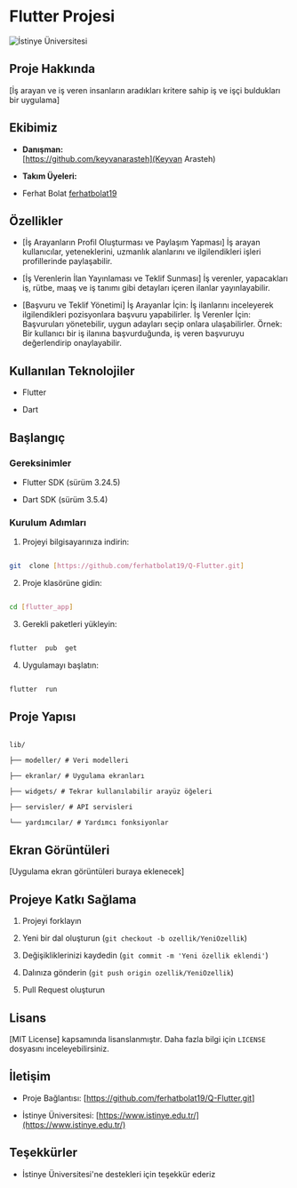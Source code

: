 # Flutter Projesi

  

![İstinye Üniversitesi](https://www.unitededucation.com/linklogoch/istinye-university-logo.png)

  

## Proje Hakkında

[İş arayan ve iş veren insanların aradıkları kritere sahip iş ve işçi buldukları bir uygulama]

  

## Ekibimiz

-  **Danışman:**  
[https://github.com/keyvanarasteh](Keyvan Arasteh)


-  **Takım Üyeleri:**

- Ferhat Bolat [ferhatbolat19](https://github.com/ferhatbolat19)

  

## Özellikler

- [İş Arayanların Profil Oluşturması ve Paylaşım Yapması]
İş arayan kullanıcılar, yeteneklerini, uzmanlık alanlarını ve ilgilendikleri işleri profillerinde paylaşabilir.

- [İş Verenlerin İlan Yayınlaması ve Teklif Sunması]
İş verenler, yapacakları iş, rütbe, maaş ve iş tanımı gibi detayları içeren ilanlar yayınlayabilir.

- [Başvuru ve Teklif Yönetimi]
İş Arayanlar İçin: İş ilanlarını inceleyerek ilgilendikleri pozisyonlara başvuru yapabilirler.
İş Verenler İçin: Başvuruları yönetebilir, uygun adayları seçip onlara ulaşabilirler.
Örnek: Bir kullanıcı bir iş ilanına başvurduğunda, iş veren başvuruyu değerlendirip onaylayabilir.

  

## Kullanılan Teknolojiler

- Flutter

- Dart


  

## Başlangıç

  

### Gereksinimler

- Flutter SDK (sürüm 3.24.5)

- Dart SDK (sürüm 3.5.4)


  

### Kurulum Adımları

1. Projeyi bilgisayarınıza indirin:

```bash

git  clone [https://github.com/ferhatbolat19/Q-Flutter.git]

```

  

2. Proje klasörüne gidin:

```bash

cd [flutter_app]

```

  

3. Gerekli paketleri yükleyin:

```bash

flutter  pub  get

```

  

4. Uygulamayı başlatın:

```bash

flutter  run

```

  

## Proje Yapısı

```

lib/

├── modeller/ # Veri modelleri

├── ekranlar/ # Uygulama ekranları

├── widgets/ # Tekrar kullanılabilir arayüz öğeleri

├── servisler/ # API servisleri

└── yardımcılar/ # Yardımcı fonksiyonlar

```

  

## Ekran Görüntüleri

[Uygulama ekran görüntüleri buraya eklenecek]

  

## Projeye Katkı Sağlama

1. Projeyi forklayın

2. Yeni bir dal oluşturun (`git checkout -b ozellik/YeniOzellik`)

3. Değişikliklerinizi kaydedin (`git commit -m 'Yeni özellik eklendi'`)

4. Dalınıza gönderin (`git push origin ozellik/YeniOzellik`)

5. Pull Request oluşturun

  

## Lisans

[MIT License] kapsamında lisanslanmıştır. Daha fazla bilgi için `LICENSE` dosyasını inceleyebilirsiniz.

  

## İletişim

- Proje Bağlantısı: [https://github.com/ferhatbolat19/Q-Flutter.git]

- İstinye Üniversitesi: [https://www.istinye.edu.tr/](https://www.istinye.edu.tr/)

  

## Teşekkürler

- İstinye Üniversitesi'ne destekleri için teşekkür ederiz

